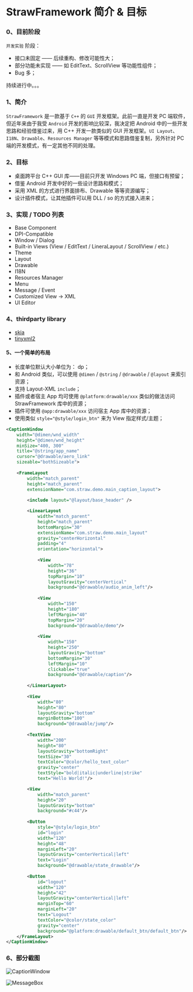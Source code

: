 # StrawFramework 简介 & 目标

### 0、目前阶段

`开发实验` 阶段：

- 接口未固定 —— 后续重构、修改可能性大；
- 部分功能未实现 —— 如 EditText、ScrollView 等功能性组件；
- Bug 多；

持续进行中。。。

### 1、简介

`StrawFramework` 是一款基于 `C++` 的 `GUI` 开发框架。此前一直是开发 PC 端软件，但近年来由于我受 `Android` 开发的影响比较深，我决定把 Android 中的一些开发思路和经验借鉴过来，用 C++ 开发一款类似的 GUI 开发框架。`UI Layout`、`I18N`、`Drawable`、`Resources Manager` 等等模式和思路借鉴复制，另外针对 PC 端的开发模式，有一定其他不同的处理。

### 2、目标

- 桌面跨平台 C++ GUI 库——目前只开发 Windows PC 端，但接口有预留；
- 借鉴 Android 开发中好的一些设计思路和模式；
- 采用 XML 的方式进行界面排布、Drawable 等等资源编写；
- 设计插件模式，让其他插件可以用 DLL / so 的方式接入进来；

### 3、实现 / TODO 列表

- Base Component
- DPI-Compatible
- Window / Dialog
- Built-in Views (View / EditText / LineraLayout / ScrollView / etc.)
- Theme
- Layout
- Drawable
- I18N
- Resources Manager
- Menu
- Message / Event
- Customized View -> XML
- UI Editor

### 4、thirdparty library

- [skia](https://github.com/google/skia)
- [tinyxml2](https://github.com/leethomason/tinyxml2)

#### 5、一个简单的布局

- 长度单位默认大小单位为： dp；
- 和 Android 类似，可以使用 `@dimen` / `@string` / `@drawable` / `@layout` 来索引资源；
- 支持 Layout-XML `include`；
- 插件或者宿主 App 均可使用 `@platform:drawable/xxx` 类似的做法访问 StrawFramework 库中的资源；
- 插件可使用 `@app:drawable/xxx` 访问宿主 App 库中的资源；
- 使用类似 `style="@style/login_btn"` 来为 View 指定样式/主题；

```xml
<CaptionWindow
    width="@dimen/wnd_width"
    height="@dimen/wnd_height"
    minSize="400, 300"
    title="@string/app_name"
    cursor="@drawable/aero_link"
    sizeable="bothSizeable">
    
    <FrameLayout
        width="match_parent"
        height="match_parent"
        extensionName="com.straw.demo.main_caption_layout">
        
        <include layout="@layout/base_header" />

        <LinearLayout
            width="match_parent"
            height="match_parent"
            bottomMargin="30"
            extensionName="com.straw.demo.main_layout"
            gravity="centerHorizontal"
            padding="4"
            orientation="horizontal">
            
            <View
                width="78"
                height="36"
                topMargin="10"
                layoutGravity="centerVertical"
                background="@drawable/audio_anim_left"/>
                
            <View
                width="150"
                height="180"
                leftMargin="40"
                topMargin="20"
                background="@drawable/demo"/>
                
            <View
                width="150"
                height="250"
                layoutGravity="bottom"
                bottomMargin="30"
                leftMargin="10"
                clickable="true"
                background="@drawable/caption"/>
                
        </LinearLayout>
        
        <View
            width="80"
            height="80"
            layoutGravity="bottom"
            marginBottom="100"
            background="@drawable/jump"/>
        
        <TextView
            width="200"
            height="80"
            layoutGravity="bottomRight"
            textSize="30"
            textColor="@color/hello_text_color"
            gravity="center"
            textStyle="bold|italic|underline|strike"
            text="Hello World!"/>

        <View
            width="match_parent"
            height="20"
            layoutGravity="bottom"
            background="#c44"/>
            
        <Button
            style="@style/login_btn"
            id="login"
            width="120"
            height="48"
            marginLeft="20"
            layoutGravity="centerVertical|left"
            text="Login"
            background="@drawable/state_drawable"/>
            
        <Button
            id="logout"
            width="120"
            height="42"
            layoutGravity="centerVertical|left"
            marginTop="60"
            marginLeft="20"
            text="Logout"
            textColor="@color/state_color"
            gravity="center"
            background="@platform:drawable/default_btn/default_btn"/>
    </FrameLayout>
</CaptionWindow>
```

### 6、部分截图

![CaptionWindow](./https://github.com/arnozhang/strawframework/tree/master/docs/screenshots/CaptionWindow.png)

![MessageBox](./https://github.com/arnozhang/strawframework/tree/master/docs/screenshots/MessageBox.png)
